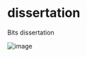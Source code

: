 # dissertation
Bits dissertation

![image](https://user-images.githubusercontent.com/3764754/222978900-65a95405-4ff3-40d2-bf9d-60ee2fdd08dc.png)
